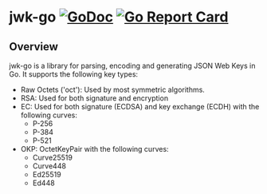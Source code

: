 # jwk-go [![GoDoc](https://godoc.org/github.com/rakutentech/jwk-go?status.svg)](https://godoc.org/github.com/rakutentech/jwk-go) [![Go Report Card](https://goreportcard.com/badge/github.com/rakutentech/jwk-go)](https://goreportcard.com/report/github.com/rakutentech/jwk-go)

## Overview

jwk-go is a library for parsing, encoding and generating JSON Web Keys in Go.
It supports the following key types:
* Raw Octets ('oct'): Used by most symmetric algorithms.
* RSA: Used for both signature and encryption
* EC: Used for both signature (ECDSA) and key exchange (ECDH) with the
    following curves:
  * P-256
  * P-384
  * P-521
* OKP: OctetKeyPair with the following curves:
  * Curve25519
  * Curve448
  * Ed25519
  * Ed448

